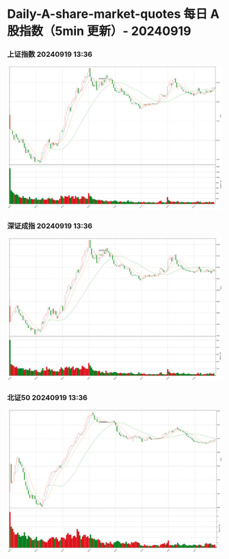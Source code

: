 
# Daily-A-share-market-quotes 每日 A 股指数（5min 更新）- 20240919

### 上证指数 20240919 13:36
![](./fig/2024/9/20240919-sh000001.png)

### 深证成指 20240919 13:36
![](./fig/2024/9/20240919-sz399001.png)

### 北证50 20240919 13:36
![](./fig/2024/9/20240919-bj899050.png)
